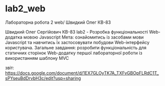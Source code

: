 # lab2_web
Лабораторна робота 2 web/ Швидкий Олег КВ-83

Швидкий Олег Сергійович КВ-83 
lab2 - Розробка функціональності Web-додатка мовою Javascript
Мета: ознайомитись із засобами мови Javascript та навчитись їх застосовувати побудови Web-інтерфейсу користувача.
Загальне завдання: розробити функціональність для статичних сторінок Web-додатку першої лабораторної роботи із використанням шаблону MVC

звіт:
https://docs.google.com/document/d/1EX7GLOyTK7A_TXFvGBOpFLRdC1T_sPYseuBdDrvbH3c/edit?usp=sharing
